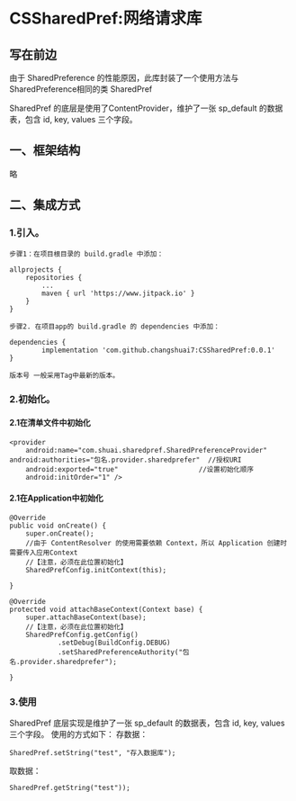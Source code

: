 # CSSharedPref:网络请求库
## 写在前边

由于 SharedPreference 的性能原因，此库封装了一个使用方法与SharedPreference相同的类 SharedPref

SharedPref 的底层是使用了ContentProvider，维护了一张 sp_default 的数据表，包含 id, key, values 三个字段。


## 一、框架结构

略


## 二、集成方式

### 1.引入。

```
步骤1：在项目根目录的 build.gradle 中添加：

allprojects {
	repositories {
		...
		maven { url 'https://www.jitpack.io' }
	}
}

步骤2. 在项目app的 build.gradle 的 dependencies 中添加：

dependencies {
        implementation 'com.github.changshuai7:CSSharedPref:0.0.1'
}

版本号 一般采用Tag中最新的版本。
```


### 2.初始化。
#### 2.1在清单文件中初始化

```
<provider
    android:name="com.shuai.sharedpref.SharedPreferenceProvider"                   android:authorities="包名.provider.sharedprefer"  //授权URI
    android:exported="true"                    //设置初始化顺序
    android:initOrder="1" />
```
#### 2.1在Application中初始化

```
@Override
public void onCreate() {
    super.onCreate();
    //由于 ContentResolver 的使用需要依赖 Context，所以 Application 创建时需要传入应用Context
    //【注意，必须在此位置初始化】
    SharedPrefConfig.initContext(this);

}

@Override
protected void attachBaseContext(Context base) {
    super.attachBaseContext(base);
    //【注意，必须在此位置初始化】
    SharedPrefConfig.getConfig()
            .setDebug(BuildConfig.DEBUG)
            .setSharedPreferenceAuthority("包名.provider.sharedprefer");

}
```

### 3.使用

SharedPref 底层实现是维护了一张 sp_default 的数据表，包含 id, key, values 三个字段。
使用的方式如下：
存数据：
```
SharedPref.setString("test", "存入数据库");
```
取数据：
```
SharedPref.getString("test"));
```


